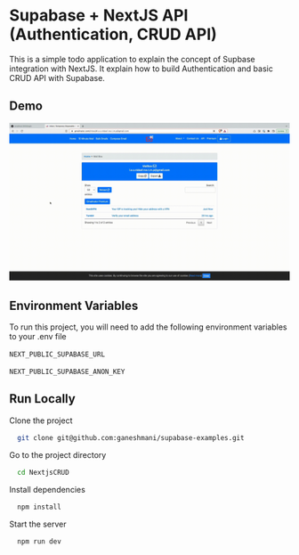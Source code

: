 # Supabase + NextJS API (Authentication, CRUD API)

This is a simple todo application to explain the concept of Supbase integration with NextJS. It explain how to build Authentication and basic CRUD API with Supabase.

## Demo

![Demo](./Demo.gif)

## Environment Variables

To run this project, you will need to add the following environment variables to your .env file

`NEXT_PUBLIC_SUPABASE_URL`

`NEXT_PUBLIC_SUPABASE_ANON_KEY`

## Run Locally

Clone the project

```bash
  git clone git@github.com:ganeshmani/supabase-examples.git
```

Go to the project directory

```bash
  cd NextjsCRUD
```

Install dependencies

```bash
  npm install
```

Start the server

```bash
  npm run dev
```
